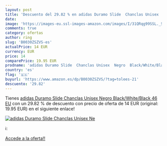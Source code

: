 ```yaml
---
layout: post
title: 'Descuento del 29.82 % en adidas Duramo Slide  Chanclas Unisex  Ne'
date: 
image: 'https://images-eu.ssl-images-amazon.com/images/I/31QRqg99SSL._SL200_.jpg'
comments: true
category: ofertas
author: ring
slug: 'B0030ZSZVS-es'
actualPrice: 14 EUR
currency: EUR
price: 14
comparePrice: 19.95 EUR
prodname: 'adidas Duramo Slide  Chanclas Unisex  Negro  Black/White/Black   46 EU'
country: 'es'
flag: '🇪🇸'
buyurl: 'https://www.amazon.es/dp/B0030ZSZVS/?tag=tolees-21'
descuento: '29.82'
---
```


Tienes [adidas Duramo Slide  Chanclas Unisex  Negro  Black/White/Black   46 EU](https://www.amazon.es/dp/B0030ZSZVS/?tag=tolees-21) con un 29.82 % de descuento con precio de oferta de 14 EUR (original: 19.95 EUR) en el siguiente enlace!

[![adidas Duramo Slide  Chanclas Unisex  Ne](https://images-eu.ssl-images-amazon.com/images/I/31QRqg99SSL._SL200_.jpg)](https://www.amazon.es/dp/B0030ZSZVS/?tag=tolees-21)

ℹ️:


[Accede a la oferta!!](https://www.amazon.es/dp/B0030ZSZVS/?tag=tolees-21)
